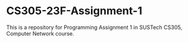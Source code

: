 # CS305-23F-Assignment-1
This is a repository for Programming Assignment 1 in SUSTech CS305, Computer Network course.
